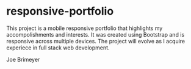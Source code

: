 # responsive-portfolio
This project is a mobile responsive portfolio that highlights my accompolishments and interests.  It was created using Bootstrap and is responsive across multiple devices.  The project will evolve as I acquire experiece in full stack web development.

Joe Brimeyer
